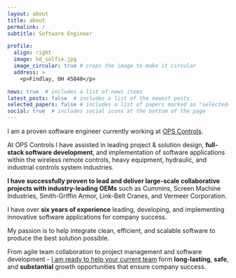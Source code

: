 ```yaml
---
layout: about
title: about
permalink: /
subtitle: Software Engineer

profile:
  align: right
  image: hd_selfie.jpg
  image_circular: true # crops the image to make it circular
  address: >
    <p>Findlay, OH 45840</p>

news: true  # includes a list of news items
latest_posts: false  # includes a list of the newest posts
selected_papers: false # includes a list of papers marked as "selected={true}"
social: true  # includes social icons at the bottom of the page
---
```


I am a proven software engineer currently working at [OPS Controls](https://www.opscontrols.com/).

At OPS Controls I have assisted in leading project & solution design, **full-stack software development**, and implementation of software applications within the wireless remote controls, heavy equipment, hydraulic, and industrial controls system industries.

**I have successfully proven to lead and deliver large-scale collaborative projects with industry-leading OEMs** such as Cummins, Screen Machine Industries, Smith-Griffin Armor, Link-Belt Cranes, and Vermeer Corporation.

I have over **six years of experience** leading, developing, and implementing innovative software applications for company success.

My passion is to help integrate clean, efficient, and scalable software to produce the best solution possible.

From agile team collaboration to project management and software development - [I am ready to help your current team](./cv/) form **long-lasting**, **safe**, and **substantial** growth opportunities that ensure company success.